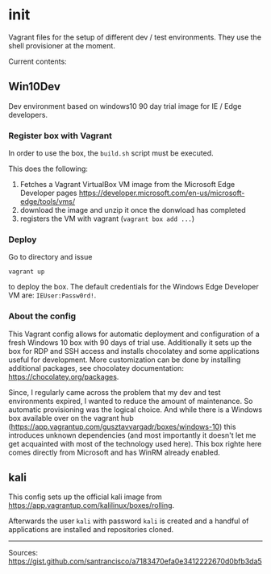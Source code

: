 # init
Vagrant files for the setup of different dev / test environments. They use the shell provisioner at the moment.

Current contents:

## Win10Dev

Dev environment based on windows10 90 day trial image for IE / Edge developers. 

### Register box with Vagrant

In order to use the box, the `build.sh` script must be executed.

This does the following:

1. Fetches a Vagrant VirtualBox VM image from the Microsoft Edge Developer pages https://developer.microsoft.com/en-us/microsoft-edge/tools/vms/
2. download the image and unzip it once the donwload has completed
3. registers the VM with vagrant (`vagrant box add ...`) 

### Deploy 
Go to directory and issue
```
vagrant up
``` 
to deploy the box. The default credentials for the Windows Edge Developer VM are: `IEUser:Passw0rd!`.

### About the config
This Vagrant config allows for automatic deployment and configuration of a fresh Windows 10 box with 90 days of trial use. Additionally it sets up the box for RDP and SSH access and installs chocolatey and some applications useful for development. More customization can be done by installing additional packages, see chocolatey documentation: https://chocolatey.org/packages. 

Since, I regularly came across the problem that my dev and test environments expired, I wanted to reduce the amount of maintenance. So automatic provisioning was the logical choice. And while there is a Windows box available over on the vagrant hub (https://app.vagrantup.com/gusztavvargadr/boxes/windows-10) this introduces unknown dependencies (and most importantly it doesn't let me get acquainted with most of the technology used here). This box righte here comes directly from Microsoft and has WinRM already enabled. 


## kali

This config sets up the official kali image from https://app.vagrantup.com/kalilinux/boxes/rolling.

Afterwards the user `kali` with password `kali` is created and a handful of applications are installed and repositories cloned.


--------------------
Sources:
https://gist.github.com/santrancisco/a7183470efa0e3412222670d0bfb3da5


